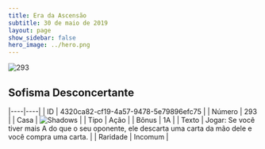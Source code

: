 ```yaml
---
title: Era da Ascensão
subtitle: 30 de maio de 2019
layout: page
show_sidebar: false
hero_image: ../hero.png
---
```


![293](https://cdn.keyforgegame.com/media/card_front/pt/435_293_74HQR6P9QPWG_pt.png)

## Sofisma Desconcertante

|----|----|
| ID | 4320ca82-cf19-4a57-9478-5e79896efc75 |
| Número | 293 |
| Casa | ![Shadows](https://archonarcana.com/images/thumb/e/ee/Shadows.png/22px-Shadows.png "Sombras") |
| Tipo | Ação |
| Bônus | 1A |
| Texto | Jogar: Se você tiver mais A do que o seu oponente, ele descarta uma carta da mão dele e você compra uma carta. |
| Raridade | Incomum |
